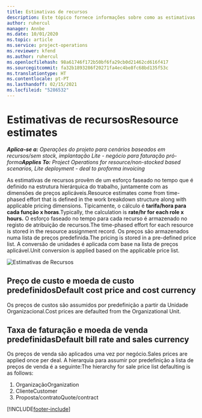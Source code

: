 ```yaml
---
title: Estimativas de recursos
description: Este tópico fornece informações sobre como as estimativas de recursos são calculadas no Project Operations.
author: ruhercul
manager: Annbe
ms.date: 10/01/2020
ms.topic: article
ms.service: project-operations
ms.reviewer: kfend
ms.author: ruhercul
ms.openlocfilehash: 98a61746f172b50bf6fa29cb0d21462cd616f417
ms.sourcegitcommit: fa32b1893286f20271fa4ec4be8fc68bd135f53c
ms.translationtype: HT
ms.contentlocale: pt-PT
ms.lasthandoff: 02/15/2021
ms.locfileid: "5286532"
---
```

# <a name="resource-estimates"></a><span data-ttu-id="93037-103">Estimativas de recursos</span><span class="sxs-lookup"><span data-stu-id="93037-103">Resource estimates</span></span>

<span data-ttu-id="93037-104">_**Aplica-se a:** Operações do projeto para cenários baseados em recursos/sem stock, implantação Lite - negócio para faturação pró-forma_</span><span class="sxs-lookup"><span data-stu-id="93037-104">_**Applies To:** Project Operations for resource/non-stocked based scenarios, Lite deployment - deal to proforma invoicing_</span></span>

<span data-ttu-id="93037-105">As estimativas de recursos provêm de um esforço faseado no tempo que é definido na estrutura hierárquica do trabalho, juntamente com as dimensões de preços aplicáveis.</span><span class="sxs-lookup"><span data-stu-id="93037-105">Resource estimates come from time-phased effort that is defined in the work breakdown structure along with applicable pricing dimensions.</span></span> <span data-ttu-id="93037-106">Tipicamente, o cálculo é **tarifa/hora para cada função x horas**.</span><span class="sxs-lookup"><span data-stu-id="93037-106">Typically, the calculation is **rate/hr for each role x hours.**</span></span> <span data-ttu-id="93037-107">O esforço faseado no tempo para cada recurso é armazenado no registo de atribuição de recursos.</span><span class="sxs-lookup"><span data-stu-id="93037-107">The time-phased effort for each resource is stored in the resource assignment record.</span></span> <span data-ttu-id="93037-108">Os preços são armazenados numa lista de preços predefinida.</span><span class="sxs-lookup"><span data-stu-id="93037-108">The pricing is stored in a pre-defined price list.</span></span> <span data-ttu-id="93037-109">A conversão de unidades é aplicada com base na lista de preços aplicável.</span><span class="sxs-lookup"><span data-stu-id="93037-109">Unit conversion is applied based on the applicable price list.</span></span>

![Estimativas de Recursos](./media/navigation12.png)

## <a name="default-cost-price-and-cost-currency"></a><span data-ttu-id="93037-111">Preço de custo e moeda de custo predefinidos</span><span class="sxs-lookup"><span data-stu-id="93037-111">Default cost price and cost currency</span></span>

<span data-ttu-id="93037-112">Os preços de custos são assumidos por predefinição a partir da Unidade Organizacional.</span><span class="sxs-lookup"><span data-stu-id="93037-112">Cost prices are defaulted from the Organizational Unit.</span></span>

## <a name="default-bill-rate-and-sales-currency"></a><span data-ttu-id="93037-113">Taxa de faturação e moeda de venda predefinidas</span><span class="sxs-lookup"><span data-stu-id="93037-113">Default bill rate and sales currency</span></span>

<span data-ttu-id="93037-114">Os preços de venda são aplicados uma vez por negócio.</span><span class="sxs-lookup"><span data-stu-id="93037-114">Sales prices are applied once per deal.</span></span> <span data-ttu-id="93037-115">A hierarquia para assumir por predefinição a lista de preços de venda é a seguinte:</span><span class="sxs-lookup"><span data-stu-id="93037-115">The hierarchy for sale price list defaulting is as follows:</span></span>

1. <span data-ttu-id="93037-116">Organização</span><span class="sxs-lookup"><span data-stu-id="93037-116">Organization</span></span>
2. <span data-ttu-id="93037-117">Cliente</span><span class="sxs-lookup"><span data-stu-id="93037-117">Customer</span></span>
3. <span data-ttu-id="93037-118">Proposta/contrato</span><span class="sxs-lookup"><span data-stu-id="93037-118">Quote/contract</span></span>


[!INCLUDE[footer-include](../includes/footer-banner.md)]